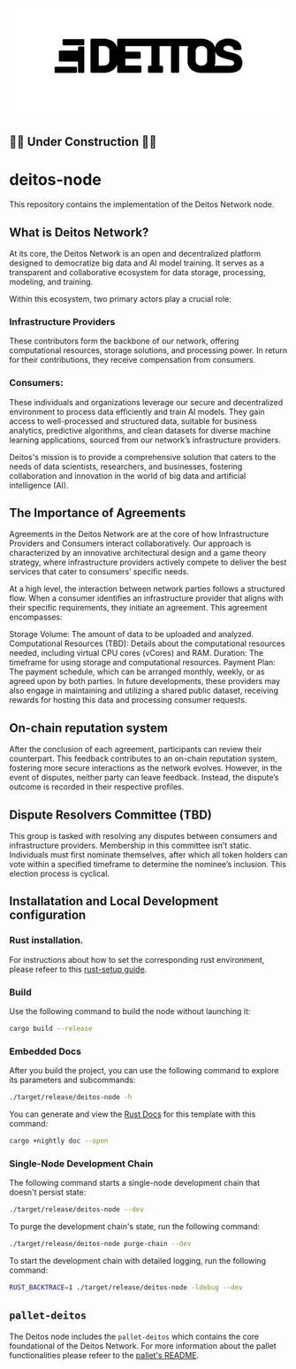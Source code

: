 ![deitos.logo](docs/assets/deitos.logo.png)
## 🚧🚧 Under Construction 🚧🚧

# deitos-node

This repository contains the implementation of the Deitos Network node. 

## What is Deitos Network?
At its core, the Deitos Network is an open and decentralized platform designed to democratize big data and AI model training. It serves as a transparent and collaborative ecosystem for data storage, processing, modeling, and training.

Within this ecosystem, two primary actors play a crucial role:

### Infrastructure Providers 
These contributors form the backbone of our network, offering computational resources, storage solutions, and processing power. In return for their contributions, they receive compensation from consumers.

### Consumers:
These individuals and organizations leverage our secure and decentralized environment to process data efficiently and train AI models. They gain access to well-processed and structured data, suitable for business analytics, predictive algorithms, and clean datasets for diverse machine learning applications, sourced from our network’s infrastructure providers.

Deitos's mission is to provide a comprehensive solution that caters to the needs of data scientists, researchers, and businesses, fostering collaboration and innovation in the world of big data and artificial intelligence (AI).

## The Importance of Agreements
Agreements in the Deitos Network are at the core of how Infrastructure Providers and Consumers interact collaboratively. Our approach is characterized by an innovative architectural design and a game theory strategy, where infrastructure providers actively compete to deliver the best services that cater to consumers’ specific needs.

At a high level, the interaction between network parties follows a structured flow. When a consumer identifies an infrastructure provider that aligns with their specific requirements, they initiate an agreement. This agreement encompasses:

Storage Volume: The amount of data to be uploaded and analyzed.
Computational Resources (TBD): Details about the computational resources needed, including virtual CPU cores (vCores) and RAM.
Duration: The timeframe for using storage and computational resources.
Payment Plan: The payment schedule, which can be arranged monthly, weekly, or as agreed upon by both parties.
In future developments, these providers may also engage in maintaining and utilizing a shared public dataset, receiving rewards for hosting this data and processing consumer requests.

## On-chain reputation system
After the conclusion of each agreement, participants can review their counterpart. This feedback contributes to an on-chain reputation system, fostering more secure interactions as the network evolves. However, in the event of disputes, neither party can leave feedback. Instead, the dispute’s outcome is recorded in their respective profiles.

## Dispute Resolvers Committee (TBD)
This group is tasked with resolving any disputes between consumers and infrastructure providers. Membership in this committee isn’t static. Individuals must first nominate themselves, after which all token holders can vote within a specified timeframe to determine the nominee’s inclusion. This election process is cyclical.

## Installatation and Local Development configuration

### Rust installation.

For instructions about how to set the corresponding rust environment, please refeer to this [rust-setup guide](docs/rust-setup.md).


### Build

Use the following command to build the node without launching it:

```sh
cargo build --release
```

### Embedded Docs

After you build the project, you can use the following command to explore its parameters and subcommands:

```sh
./target/release/deitos-node -h
```

You can generate and view the [Rust Docs](https://doc.rust-lang.org/cargo/commands/cargo-doc.html) for this template with this command:

```sh
cargo +nightly doc --open
```

### Single-Node Development Chain

The following command starts a single-node development chain that doesn't persist state:

```sh
./target/release/deitos-node --dev
```

To purge the development chain's state, run the following command:

```sh
./target/release/deitos-node purge-chain --dev
```

To start the development chain with detailed logging, run the following command:

```sh
RUST_BACKTRACE=1 ./target/release/deitos-node -ldebug --dev
```


## `pallet-deitos`

The Deitos node includes the `pallet-deitos` which contains the core foundational of the Deitos Network. For more information about the pallet functionalities please refeer to the [pallet's README](/pallets/deitos/README.md).